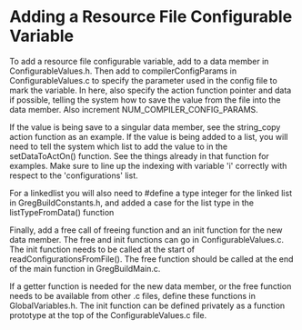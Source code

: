 # Adding a Resource File Configurable Variable

To add a resource file configurable variable, add to a data member
in ConfigurableValues.h. Then add to compilerConfigParams in ConfigurableValues.c to specify the parameter used in the config file to mark the variable. In here, also specify the action function pointer and data if possible, telling the system how to save the value from the file into the data member. Also increment NUM_COMPILER_CONFIG_PARAMS.

If the value is being save to a singular data member, see the string_copy action function
as an example. If the value is being added to a list, you will need to tell the system
which list to add the value to in the setDataToActOn() function. See the things already
in that function for examples. Make sure to line up the indexing with variable 'i'
correctly with respect to the 'configurations' list. 

For a linkedlist you will also need to #define a type integer for the linked list in GregBuildConstants.h, and added a case for the list type in the listTypeFromData() function

Finally, add a free call of freeing function and an init function for the new data member. The free and init functions can go in ConfigurableValues.c. The init function needs to be called at 
the start of readConfigurationsFromFile(). The free function should be called at the end of the main function in GregBuildMain.c.

If a getter function is needed for the new data member, or the free function needs to be
available from other .c files, define these functions in GlobalVariables.h. The init function
can be defined privately as a function prototype at the top of the ConfigurableValues.c file.